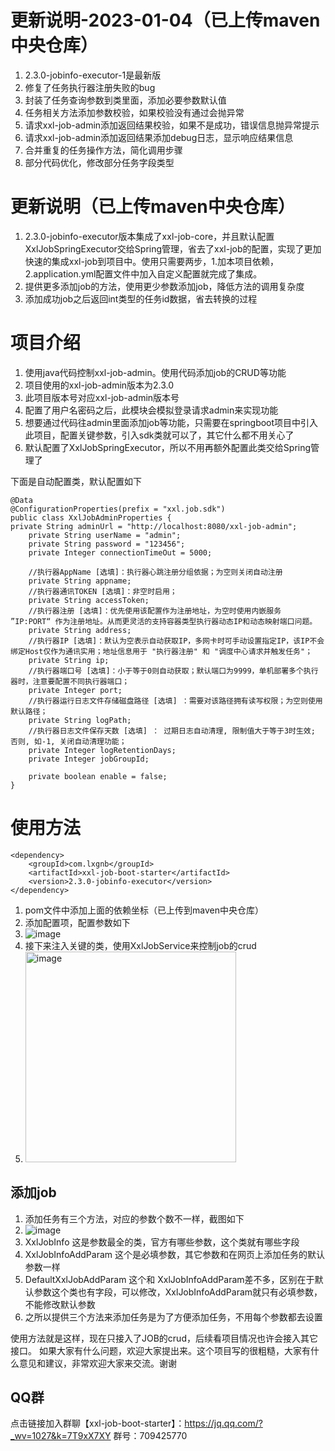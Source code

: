 # 更新说明-2023-01-04（已上传maven中央仓库）
1. 2.3.0-jobinfo-executor-1是最新版
2. 修复了任务执行器注册失败的bug
3. 封装了任务查询参数到类里面，添加必要参数默认值
4. 任务相关方法添加参数校验，如果校验没有通过会抛异常
5. 请求xxl-job-admin添加返回结果校验，如果不是成功，错误信息抛异常提示
6. 请求xxl-job-admin添加返回结果添加debug日志，显示响应结果信息
7. 合并重复的任务操作方法，简化调用步骤
8. 部分代码优化，修改部分任务字段类型
# 更新说明（已上传maven中央仓库）
1. 2.3.0-jobinfo-executor版本集成了xxl-job-core，并且默认配置XxlJobSpringExecutor交给Spring管理，省去了xxl-job的配置，实现了更加快速的集成xxl-job到项目中。使用只需要两步，1.加本项目依赖，2.application.yml配置文件中加入自定义配置就完成了集成。
2. 提供更多添加job的方法，使用更少参数添加job，降低方法的调用复杂度
3. 添加成功job之后返回int类型的任务id数据，省去转换的过程


# 项目介绍
1. 使用java代码控制xxl-job-admin。使用代码添加job的CRUD等功能
2. 项目使用的xxl-job-admin版本为2.3.0
3. 此项目版本号对应xxl-job-admin版本号
4. 配置了用户名密码之后，此模块会模拟登录请求admin来实现功能
5. 想要通过代码往admin里面添加job等功能，只需要在springboot项目中引入此项目，配置关键参数，引入sdk类就可以了，其它什么都不用关心了
6. 默认配置了XxlJobSpringExecutor，所以不用再额外配置此类交给Spring管理了

下面是自动配置类，默认配置如下
```
@Data
@ConfigurationProperties(prefix = "xxl.job.sdk")
public class XxlJobAdminProperties {
private String adminUrl = "http://localhost:8080/xxl-job-admin";
    private String userName = "admin";
    private String password = "123456";
    private Integer connectionTimeOut = 5000;

    //执行器AppName [选填]：执行器心跳注册分组依据；为空则关闭自动注册
    private String appname;
    //执行器通讯TOKEN [选填]：非空时启用；
    private String accessToken;
    //执行器注册 [选填]：优先使用该配置作为注册地址，为空时使用内嵌服务 ”IP:PORT“ 作为注册地址。从而更灵活的支持容器类型执行器动态IP和动态映射端口问题。
    private String address;
    //执行器IP [选填]：默认为空表示自动获取IP，多网卡时可手动设置指定IP，该IP不会绑定Host仅作为通讯实用；地址信息用于 "执行器注册" 和 "调度中心请求并触发任务"；
    private String ip;
    //执行器端口号 [选填]：小于等于0则自动获取；默认端口为9999，单机部署多个执行器时，注意要配置不同执行器端口；
    private Integer port;
    //执行器运行日志文件存储磁盘路径 [选填] ：需要对该路径拥有读写权限；为空则使用默认路径；
    private String logPath;
    //执行器日志文件保存天数 [选填] ： 过期日志自动清理, 限制值大于等于3时生效; 否则, 如-1, 关闭自动清理功能；
    private Integer logRetentionDays;
    private Integer jobGroupId;

    private boolean enable = false;
}
```
# 使用方法
```
<dependency>
    <groupId>com.lxgnb</groupId>
    <artifactId>xxl-job-boot-starter</artifactId>
    <version>2.3.0-jobinfo-executor</version>
</dependency>
```
1. pom文件中添加上面的依赖坐标（已上传到maven中央仓库）
2. 添加配置项，配置参数如下
3. ![image](https://user-images.githubusercontent.com/18614347/180215271-7979d1aa-61dc-4dbe-91dc-0530f0da497f.png)
4. 接下来注入关键的类，使用XxlJobService来控制job的crud
5. <img width="337" alt="image" src="https://user-images.githubusercontent.com/18614347/155742249-49778cf5-b6e8-4317-9020-78df46b023fc.png">

## 添加job
1. 添加任务有三个方法，对应的参数个数不一样，截图如下
2. ![image](https://user-images.githubusercontent.com/18614347/180215693-a94d1d03-b960-46ee-9196-a52f4b5cad64.png)
3. XxlJobInfo 这是参数最全的类，官方有哪些参数，这个类就有哪些字段
4. XxlJobInfoAddParam 这个是必填参数，其它参数和在网页上添加任务的默认参数一样
5. DefaultXxlJobAddParam 这个和 XxlJobInfoAddParam差不多，区别在于默认参数这个类也有字段，可以修改，XxlJobInfoAddParam就只有必填参数，不能修改默认参数
6. 之所以提供三个方法来添加任务是为了方便添加任务，不用每个参数都去设置


使用方法就是这样，现在只接入了JOB的crud，后续看项目情况也许会接入其它接口。
如果大家有什么问题，欢迎大家提出来。这个项目写的很粗糙，大家有什么意见和建议，非常欢迎大家来交流。谢谢


## QQ群
点击链接加入群聊【xxl-job-boot-starter】：https://jq.qq.com/?_wv=1027&k=7T9xX7XY
群号：709425770

